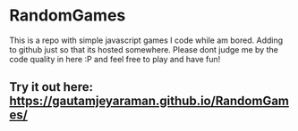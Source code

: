 # RandomGames
This is a repo with simple javascript games I code while am bored. Adding to github just so that its hosted somewhere. Please dont judge me by the code quality in here :P and feel free to play and have fun!

## Try it out here: https://gautamjeyaraman.github.io/RandomGames/
